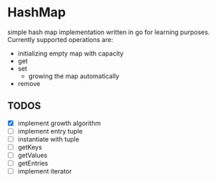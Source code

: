 # HashMap
simple hash map implementation written in go for learning purposes.
Currently supported operations are:
- initializing empty map with capacity
- get
- set 
    - growing the map automatically
- remove


## TODOS

- [x] implement growth algorithm
- [ ] implement entry tuple
- [ ] instantiate with tuple
- [ ] getKeys
- [ ] getValues
- [ ] getEntries
- [ ] implement iterator
